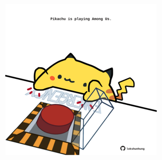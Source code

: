<!-- built at 14/08/2025, 16:00:35 UTC -->
<p align="center">
  <img width="500" height="500" src="./ReadmeImage.svg">
</p>
